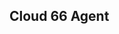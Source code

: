 <!-- usedin: [ _legacy_docker/deployment/server-ip-addresses.md, _maestro/Deployment/server-ip-addresses.md, _node/deployment/server-ip-addresses.md, _rails/deployment/server-ip-addresses.md, _skycap/deployment/server-ip-addresses.md] -->


## Cloud 66 Agent




